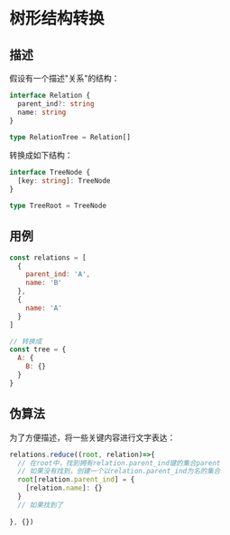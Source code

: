# 树形结构转换

## 描述
假设有一个描述"关系"的结构：
```typescript
interface Relation {
  parent_ind?: string
  name: string
}

type RelationTree = Relation[]
```
转换成如下结构：
```typescript
interface TreeNode {
  [key: string]: TreeNode
}

type TreeRoot = TreeNode
```

## 用例
```js
const relations = [
  {
    parent_ind: 'A',
    name: 'B'
  },
  {
    name: 'A'
  }
]

// 转换成
const tree = {
  A: {
    B: {}
  }
}
```

## 伪算法
为了方便描述，将一些关键内容进行文字表达：  
```js
relations.reduce((root, relation)=>{
  // 在root中，找到拥有relation.parent_ind键的集合parent
  // 如果没有找到，创建一个以relation.parent_ind为名的集合
  root[relation.parent_ind] = {
    [relation.name]: {}
  }
  // 如果找到了
  
}, {})
```


